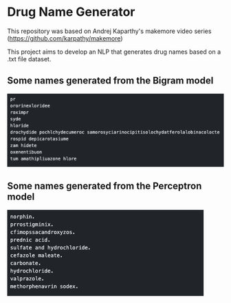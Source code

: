 # Drug Name Generator

This repository was based on Andrej Kaparthy's makemore video series (https://github.com/karpathy/makemore) 

This project aims to develop an NLP that generates drug names based on a .txt file dataset.

## Some names generated from the Bigram model

![Alt text](bigram.png)

## Some names generated from the Perceptron model

![Alt text](perceptron.png)

